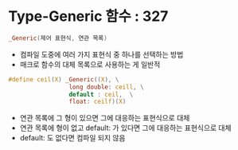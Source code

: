 # Type-Generic 함수 : 327
```c
_Generic(제어 표현식, 연관 목록)
```
- 컴파일 도중에 여러 가지 표현식 중 하나를 선택하는 방법
- 매크로 함수의 대체 목록으로 사용하는 게 일반적

```c
#define ceil(X) _Generic((X), \
                 long double: ceill, \
                 default : ceil,  \
                 float: ceilf)(X)
```
- 연관 목록에 그 형이 있으면 그에 대응하는 표현식으로 대체
- 연관 목록에 형이 없고 default: 가 있다면 그에 대응하는 표현식으로 대체
- default: 도 없다면 컴파일 되지 않음
